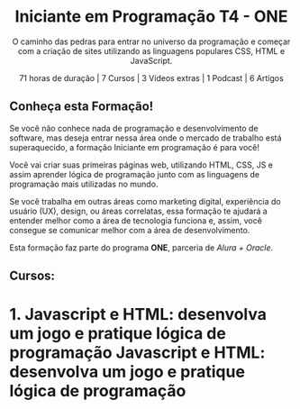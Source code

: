 <div align="center">
<h1>Iniciante em Programação T4 - ONE</h1>
<p>O caminho das pedras para entrar no universo da programação e começar com a criação de sites utilizando as linguagens populares CSS, HTML e JavaScript.</p>
<p>71 horas de duração | 7 Cursos | 3 Vídeos extras | 1 Podcast | 6 Artigos</p>
</div>

## Conheça esta Formação!

Se você não conhece nada de programação e desenvolvimento de software, mas deseja entrar nessa área onde o mercado de trabalho está superaquecido, a formação Iniciante em programação é para você!

Você vai criar suas primeiras páginas web, utilizando HTML, CSS, JS e assim aprender lógica de programação junto com as linguagens de programação mais utilizadas no mundo.

Se você trabalha em outras áreas como marketing digital, experiência do usuário (UX), design, ou áreas correlatas, essa formação te ajudará a entender melhor como a área de tecnologia funciona e, assim, você consegue se comunicar melhor com a área de desenvolvimento.

Esta formação faz parte do programa **ONE**, parceria de *Alura + Oracle*.

## Cursos: 

# 1. Javascript e HTML: desenvolva um jogo e pratique lógica de programação Javascript e HTML: desenvolva um jogo e pratique lógica de programação

